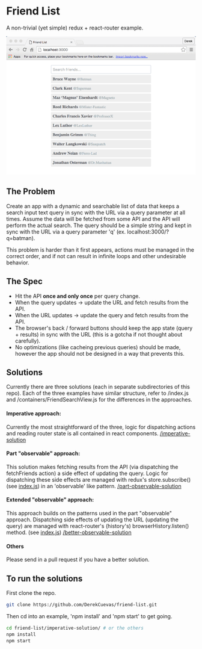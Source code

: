 # Friend List
A non-trivial (yet simple) redux + react-router example.

![alt tag](friend-list.gif)

## The Problem
Create an app with a dynamic and searchable list of data that keeps a search input text query in sync with the URL via a query parameter at all times. Assume the data will be fetched from some API and the API will perform the actual search. The query should be a simple string and kept in sync with the URL via a query parameter 'q' (ex. localhost:3000/?q=batman).

This problem is harder than it first appears, actions must be managed in the correct order, and if not can result in infinite loops and other undesirable behavior.

## The Spec
- Hit the API **once and only once** per query change.
- When the query updates -> update the URL and fetch results from the API.
- When the URL updates -> update the query and fetch results from the API.
- The browser's back / forward buttons should keep the app state (query + results) in sync with the URL (this is a gotcha if not thought about carefully).
- No optimizations (like cacheing previous queries) should be made, however the app should not be designed in a way that prevents this.

## Solutions
Currently there are three solutions (each in separate subdirectories of this repo). Each of the three examples have similar structure, refer to /index.js and /containers/FriendSearchView.js for the differences in the approaches.

#### Imperative approach:
Currently the most straightforward of the three, logic for dispatching actions and reading router state is all contained in react components. [/imperative-solution](https://github.com/DerekCuevas/friend-list/tree/master/imperative-solution)

#### Part "observable" approach:
This solution makes fetching results from the API (via dispatching the fetchFriends action) a side effect of updating the query. Logic for dispatching these side effects are managed with redux's store.subscribe() (see [index.js](https://github.com/DerekCuevas/friend-list/blob/master/part-observable-solution/index.js#L14)) in an 'observable' like pattern. [/part-observable-solution](https://github.com/DerekCuevas/friend-list/tree/master/part-observable-solution)

#### Extended "observable" approach:
This approach builds on the patterns used in the part "observable" approach. Dispatching side effects of updating the URL (updating the query) are managed with react-router's (history's) browserHistory.listen() method. (see [index.js](https://github.com/DerekCuevas/friend-list/blob/master/better-observable-solution/index.js#L28)) [/better-observable-solution](https://github.com/DerekCuevas/friend-list/tree/master/better-observable-solution)

#### Others
Please send in a pull request if you have a better solution.

## To run the solutions
First clone the repo.

```sh
git clone https://github.com/DerekCuevas/friend-list.git
```

Then cd into an example, 'npm install' and 'npm start' to get going.

```sh
cd friend-list/imperative-solution/ # or the others
npm install
npm start
```
